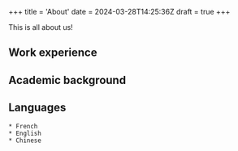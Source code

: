 +++
title = 'About'
date = 2024-03-28T14:25:36Z
draft = true
+++

This is all about us!

## Work experience

## Academic background

## Languages
    * French
    * English
    * Chinese